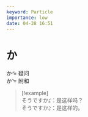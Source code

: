 ```yaml
---
keyword: Particle
importance: low
date: 04-28 16:51
---
```


# か

か́ = 疑问  
か̀ = 附和

> [!example]  
> そうですか́。：是这样吗？  
> そうですか̀。：是这样的。